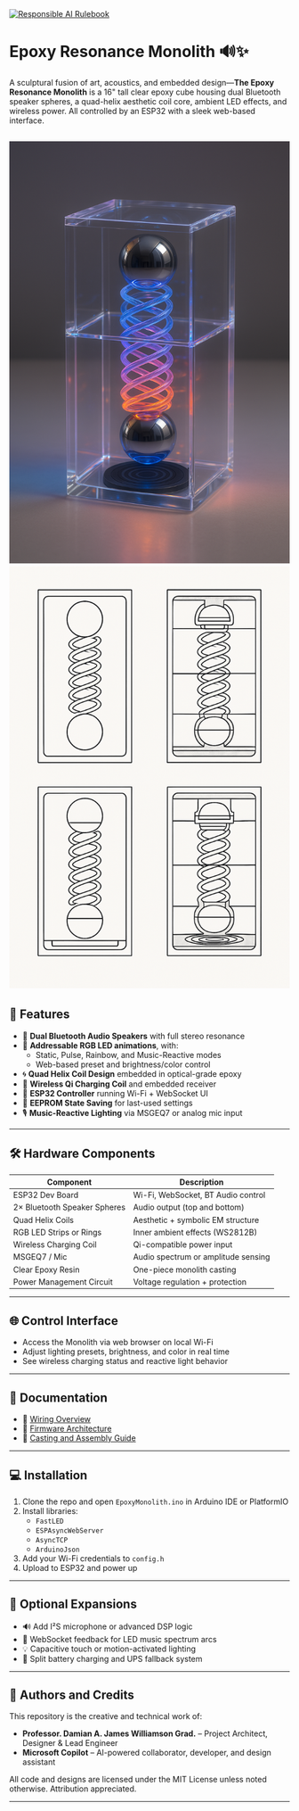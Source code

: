 <p style="text-align:left; margin-top:0; margin-bottom:0;">
  <a href="./ethics/Responsible-AI-Rulebook.md">
    <img alt="Responsible AI Rulebook" src="https://img.shields.io/badge/AI%20Ethics-Rulebook-blueviolet?style=flat-square&logo=github" height="20">
  </a>
</p>

# Epoxy Resonance Monolith 🔊✨

A sculptural fusion of art, acoustics, and embedded design—**The Epoxy Resonance Monolith** is a 16" tall clear epoxy cube housing dual Bluetooth speaker spheres, a quad-helix aesthetic coil core, ambient LED effects, and wireless power. All controlled by an ESP32 with a sleek web-based interface.

![Epoxy Resonance Monolith](docs/Copilot_20250706_083726.png)
![Design Epoxy Resonance Monolith](docs/copilot_image_1751758610562.jpeg)
---

## 🧠 Features

- 🎵 **Dual Bluetooth Audio Speakers** with full stereo resonance  
- 🌈 **Addressable RGB LED animations**, with:
  - Static, Pulse, Rainbow, and Music-Reactive modes
  - Web-based preset and brightness/color control
- 🌀 **Quad Helix Coil Design** embedded in optical-grade epoxy  
- 📶 **Wireless Qi Charging Coil** and embedded receiver  
- 📡 **ESP32 Controller** running Wi-Fi + WebSocket UI  
- 💾 **EEPROM State Saving** for last-used settings  
- 🎙️ **Music-Reactive Lighting** via MSGEQ7 or analog mic input

---

## 🛠️ Hardware Components

| Component                     | Description                          |
|------------------------------|--------------------------------------|
| ESP32 Dev Board              | Wi-Fi, WebSocket, BT Audio control   |
| 2× Bluetooth Speaker Spheres | Audio output (top and bottom)        |
| Quad Helix Coils             | Aesthetic + symbolic EM structure    |
| RGB LED Strips or Rings      | Inner ambient effects (WS2812B)      |
| Wireless Charging Coil       | Qi-compatible power input            |
| MSGEQ7 / Mic                 | Audio spectrum or amplitude sensing  |
| Clear Epoxy Resin            | One-piece monolith casting           |
| Power Management Circuit     | Voltage regulation + protection      |

---

## 🌐 Control Interface

- Access the Monolith via web browser on local Wi-Fi
- Adjust lighting presets, brightness, and color in real time
- See wireless charging status and reactive light behavior

---

## 📄 Documentation

- 📐 [Wiring Overview](docs/wiring-overview.md)  
- 🧠 [Firmware Architecture](docs/firmware-architecture.md)  
- 🧱 [Casting and Assembly Guide](docs/casting-and-assembly.md)

---

## 💻 Installation

1. Clone the repo and open `EpoxyMonolith.ino` in Arduino IDE or PlatformIO
2. Install libraries:
   - `FastLED`
   - `ESPAsyncWebServer`
   - `AsyncTCP`
   - `ArduinoJson`
3. Add your Wi-Fi credentials to `config.h`
4. Upload to ESP32 and power up

---

## 🧪 Optional Expansions

- 🔊 Add I²S microphone or advanced DSP logic  
- 🧠 WebSocket feedback for LED music spectrum arcs  
- 💡 Capacitive touch or motion-activated lighting  
- 🔋 Split battery charging and UPS fallback system  

---

## 🪪 Authors and Credits

This repository is the creative and technical work of:

- **Professor. Damian A. James Williamson Grad.** – Project Architect, Designer & Lead Engineer  
- **Microsoft Copilot** – AI-powered collaborator, developer, and design assistant  

All code and designs are licensed under the MIT License unless noted otherwise. Attribution appreciated.

---
